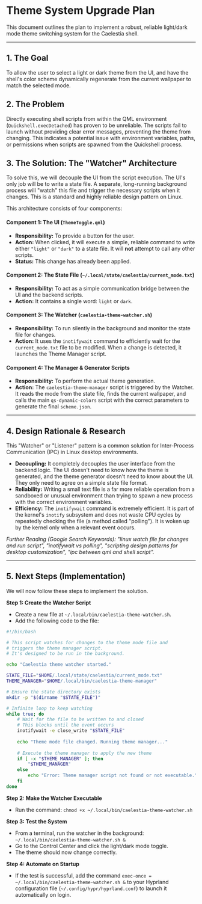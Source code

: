 
# Theme System Upgrade Plan

This document outlines the plan to implement a robust, reliable light/dark mode theme switching system for the Caelestia shell.

---

## 1. The Goal

To allow the user to select a light or dark theme from the UI, and have the shell's color scheme dynamically regenerate from the current wallpaper to match the selected mode.

## 2. The Problem

Directly executing shell scripts from within the QML environment (`Quickshell.execDetached`) has proven to be unreliable. The scripts fail to launch without providing clear error messages, preventing the theme from changing. This indicates a potential issue with environment variables, paths, or permissions when scripts are spawned from the Quickshell process.

## 3. The Solution: The "Watcher" Architecture

To solve this, we will decouple the UI from the script execution. The UI's only job will be to write a state file. A separate, long-running background process will "watch" this file and trigger the necessary scripts when it changes. This is a standard and highly reliable design pattern on Linux.

This architecture consists of four components:

#### Component 1: The UI (`ThemeToggle.qml`)
- **Responsibility:** To provide a button for the user.
- **Action:** When clicked, it will execute a simple, reliable command to write either `"light"` or `"dark"` to a state file. It will **not** attempt to call any other scripts.
- **Status:** This change has already been applied.

#### Component 2: The State File (`~/.local/state/caelestia/current_mode.txt`)
- **Responsibility:** To act as a simple communication bridge between the UI and the backend scripts.
- **Action:** It contains a single word: `light` or `dark`.

#### Component 3: The Watcher (`caelestia-theme-watcher.sh`)
- **Responsibility:** To run silently in the background and monitor the state file for changes.
- **Action:** It uses the `inotifywait` command to efficiently wait for the `current_mode.txt` file to be modified. When a change is detected, it launches the Theme Manager script.

#### Component 4: The Manager & Generator Scripts
- **Responsibility:** To perform the actual theme generation.
- **Action:** The `caelestia-theme-manager` script is triggered by the Watcher. It reads the mode from the state file, finds the current wallpaper, and calls the main `qs-dynamic-colors` script with the correct parameters to generate the final `scheme.json`.

---

## 4. Design Rationale & Research

This "Watcher" or "Listener" pattern is a common solution for Inter-Process Communication (IPC) in Linux desktop environments. 

- **Decoupling:** It completely decouples the user interface from the backend logic. The UI doesn't need to know how the theme is generated, and the theme generator doesn't need to know about the UI. They only need to agree on a simple state file format.
- **Reliability:** Writing a small text file is a far more reliable operation from a sandboxed or unusual environment than trying to spawn a new process with the correct environment variables.
- **Efficiency:** The `inotifywait` command is extremely efficient. It is part of the kernel's `inotify` subsystem and does not waste CPU cycles by repeatedly checking the file (a method called "polling"). It is woken up by the kernel only when a relevant event occurs.

*Further Reading (Google Search Keywords): "linux watch file for changes and run script", "inotifywait vs polling", "scripting design patterns for desktop customization", "ipc between qml and shell script".*

---

## 5. Next Steps (Implementation)

We will now follow these steps to implement the solution.

**Step 1: Create the Watcher Script**
- Create a new file at `~/.local/bin/caelestia-theme-watcher.sh`.
- Add the following code to the file:
```bash
#!/bin/bash

# This script watches for changes to the theme mode file and
# triggers the theme manager script.
# It's designed to be run in the background.

echo "Caelestia theme watcher started."

STATE_FILE="$HOME/.local/state/caelestia/current_mode.txt"
THEME_MANAGER="$HOME/.local/bin/caelestia-theme-manager"

# Ensure the state directory exists
mkdir -p "$(dirname "$STATE_FILE")"

# Infinite loop to keep watching
while true; do
    # Wait for the file to be written to and closed
    # This blocks until the event occurs
    inotifywait -e close_write "$STATE_FILE"
    
    echo "Theme mode file changed. Running theme manager..."
    
    # Execute the theme manager to apply the new theme
    if [ -x "$THEME_MANAGER" ]; then
        "$THEME_MANAGER"
    else
        echo "Error: Theme manager script not found or not executable."
    fi
done
```

**Step 2: Make the Watcher Executable**
- Run the command: `chmod +x ~/.local/bin/caelestia-theme-watcher.sh`

**Step 3: Test the System**
- From a terminal, run the watcher in the background: `~/.local/bin/caelestia-theme-watcher.sh &`
- Go to the Control Center and click the light/dark mode toggle.
- The theme should now change correctly.

**Step 4: Automate on Startup**
- If the test is successful, add the command `exec-once = ~/.local/bin/caelestia-theme-watcher.sh &` to your Hyprland configuration file (`~/.config/hypr/hyprland.conf`) to launch it automatically on login.
